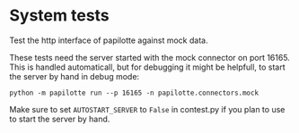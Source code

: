 # System tests

Test the http interface of papilotte against mock data.

These tests need the server started with the mock connector on port 16165.
This is handled automaticall, but for debugging it might be helpfull, to 
start the server by hand in debug mode:

~~~
python -m papilotte run --p 16165 -n papilotte.connectors.mock
~~~

Make sure to set ``AUTOSTART_SERVER`` to ``False`` in contest.py if you plan
to use to start the server by hand.
